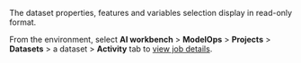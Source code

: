 The dataset properties, features and variables selection display in read-only format.

From the environment, select **AI workbench** > **ModelOps** > **Projects** > **Datasets** > a dataset > **Activity** tab to [view job details](xeb1732653278990.md).

